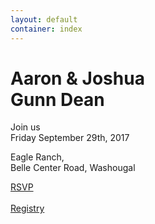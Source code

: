 ```yaml
---
layout: default
container: index
---
```


<h1 class="text-center">
  Aaron & Joshua
  <br />
  <span>Gunn Dean</span>
</h1>

<p>
  Join us
  <br />
  Friday September 29th, 2017
</p>
<p>
  Eagle Ranch,
  <br />
  Belle Center Road, Washougal
</p>

<a class="btn btn-default" href="rsvp">RSVP</a>
<br />
<br />
<a class="btn btn-default" target="_blank" href="http://registered.at/gunndean">Registry</a>
